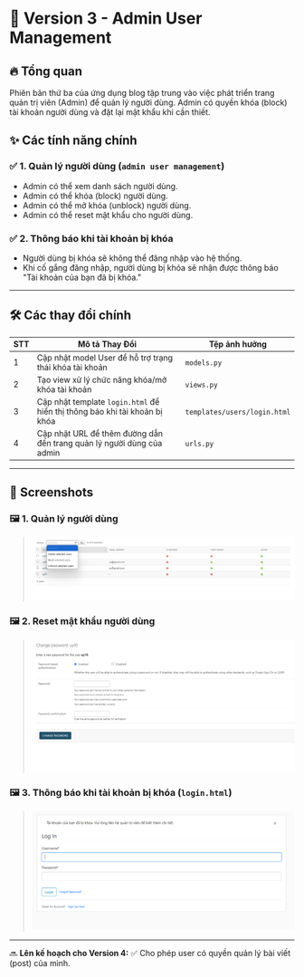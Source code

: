 # 📌 Version 3 - Admin User Management

## 🔥 Tổng quan
Phiên bản thứ ba của ứng dụng blog tập trung vào việc phát triển trang quản trị viên (Admin) để quản lý người dùng. Admin có quyền khóa (block) tài khoản người dùng và đặt lại mật khẩu khi cần thiết.

## ✨ Các tính năng chính

### ✅ 1. Quản lý người dùng (`admin user management`)
- Admin có thể xem danh sách người dùng.
- Admin có thể khóa (block) người dùng.
- Admin có thể mở khóa (unblock) người dùng.
- Admin có thể reset mật khẩu cho người dùng.

### ✅ 2. Thông báo khi tài khoản bị khóa
- Người dùng bị khóa sẽ không thể đăng nhập vào hệ thống.
- Khi cố gắng đăng nhập, người dùng bị khóa sẽ nhận được thông báo "Tài khoản của bạn đã bị khóa."

---

## 🛠️ Các thay đổi chính
| STT | Mô tả Thay Đổi | Tệp ảnh hưởng |
|----|----------------|--------------|
| 1 | Cập nhật model User để hỗ trợ trạng thái khóa tài khoản | `models.py` |
| 2 | Tạo view xử lý chức năng khóa/mở khóa tài khoản | `views.py` |
| 3 | Cập nhật template `login.html` để hiển thị thông báo khi tài khoản bị khóa | `templates/users/login.html` |
| 4 | Cập nhật URL để thêm đường dẫn đến trang quản lý người dùng của admin | `urls.py` |

---

## 📸 Screenshots

### 🖼️ 1. Quản lý người dùng
> ![alt text](Screenshot_v3_1.png)

### 🖼️ 2. Reset mật khẩu người dùng
> ![alt text](Screenshot_v3_2.png)

### 🖼️ 3. Thông báo khi tài khoản bị khóa (`login.html`)
> ![alt text](Screenshot_v3_3.png)

---

🔜 **Lên kế hoạch cho Version 4:**
✅ Cho phép user có quyền quản lý bài viết (post) của mình.